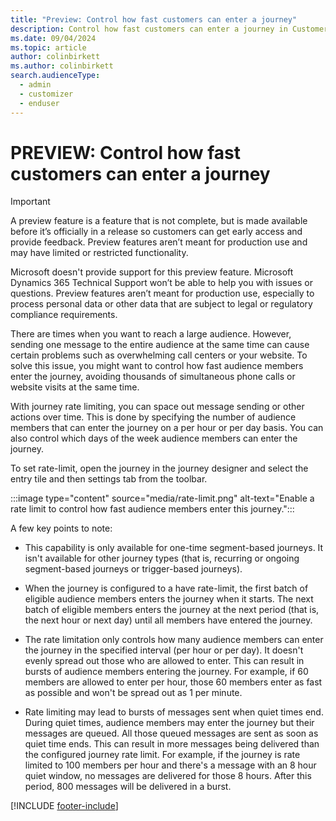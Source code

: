 ```yaml
---
title: "Preview: Control how fast customers can enter a journey"
description: Control how fast customers can enter a journey in Customer Insights - Journeys
ms.date: 09/04/2024
ms.topic: article
author: colinbirkett
ms.author: colinbirkett
search.audienceType: 
  - admin
  - customizer
  - enduser
---
```


# PREVIEW: Control how fast customers can enter a journey

> [!IMPORTANT]
> A preview feature is a feature that is not complete, but is made available before it’s officially in a release so customers can get early access and provide feedback. Preview features aren’t meant for production use and may have limited or restricted functionality.
> 
> Microsoft doesn't provide support for this preview feature. Microsoft Dynamics 365 Technical Support won’t be able to help you with issues or questions. Preview features aren’t meant for production use, especially to process personal data or other data that are subject to legal or regulatory compliance requirements.

There are times when you want to reach a large audience. However, sending one message to the entire audience at the same time can cause certain problems such as overwhelming  call centers or your website. To solve this issue, you might want to control how fast audience members enter the journey, avoiding thousands of simultaneous phone calls or website visits at the same time.

With journey rate limiting, you can space out message sending or other actions over time. This is done by specifying the number of audience members that can enter the journey on a per hour or per day basis. You can also control which days of the week audience members can enter the journey.  

To set rate-limit, open the journey in the journey designer and select the entry tile and then settings tab from the toolbar.

:::image type="content" source="media/rate-limit.png" alt-text="Enable a rate limit to control how fast audience members enter this journey.":::

A few key points to note:

* This capability is only available for one-time segment-based journeys. It isn't available for other journey types (that is, recurring or ongoing segment-based journeys or trigger-based journeys).  

* When the journey is configured to a have rate-limit, the first batch of eligible audience members enters the journey when it starts. The next batch of eligible members enters the journey at the next period (that is, the next hour or next day) until all members have entered the journey.

* The rate limitation only controls how many audience members can enter the journey in the specified interval (per hour or per day). It doesn't evenly spread out those who are allowed to enter. This can result in bursts of audience members entering the journey. For example, if 60 members are allowed to enter per hour, those 60 members enter as fast as possible and won't be spread out as 1 per minute.

* Rate limiting may lead to bursts of messages sent when quiet times end. During quiet times, audience members may enter the journey but their messages are queued. All those queued messages are sent as soon as quiet time ends. This can result in more messages being delivered than the configured journey rate limit. For example, if the journey is rate limited to 100 members per hour and there's a message with an 8 hour quiet window, no messages are delivered for those 8 hours. After this period, 800 messages will be delivered in a burst.

[!INCLUDE [footer-include](./includes/footer-banner.md)]
